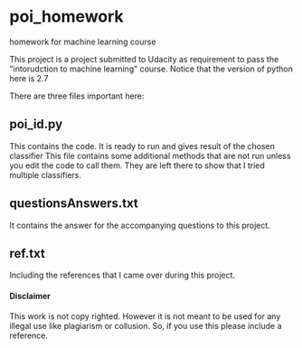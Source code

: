 # poi_homework
homework for machine learning course

This project is a project submitted to Udacity as requirement to pass the "intorudction to machine learning" course. Notice that the version of python here is 2.7



There are three files important here:

## poi_id.py
This contains the code. It is ready to run and gives result of the chosen classifier
This file contains some additional methods that are not run unless you edit the code to call them.
They are left there to show that I tried multiple classifiers. 



## questionsAnswers.txt
It contains the answer for the accompanying questions to this project.

## ref.txt
Including the references that I came over during this project.




#### Disclaimer
This work is not copy righted. However it is not meant to be used for any illegal use like plagiarism or collusion. So, if you use this please include a reference.




